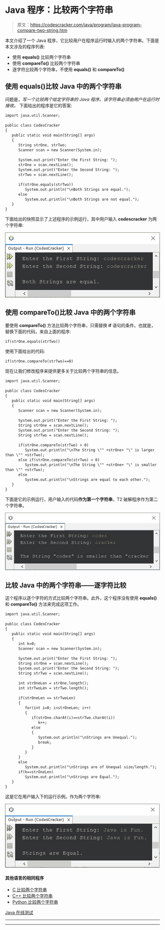 # Java 程序：比较两个字符串

> 原文：<https://codescracker.com/java/program/java-program-compare-two-string.htm>

本文介绍了一个 Java 程序，它比较用户在程序运行时输入的两个字符串。下面是本文涉及的程序列表:

*   使用 **equals()** 比较两个字符串
*   使用 **compareTo()** 比较两个字符串
*   逐字符比较两个字符串，不使用 **equals()** 和 **compareTo()**

## 使用 equals()比较 Java 中的两个字符串

问题是，*写一个比较两个给定字符串的 Java 程序。该字符串必须由用户在运行时接收。* 下面给出的程序是它的答案:

```
import java.util.Scanner;

public class CodesCracker
{
   public static void main(String[] args)
   {
      String strOne, strTwo;
      Scanner scan = new Scanner(System.in);

      System.out.print("Enter the First String: ");
      strOne = scan.nextLine();
      System.out.print("Enter the Second String: ");
      strTwo = scan.nextLine();

      if(strOne.equals(strTwo))
         System.out.println("\nBoth Strings are equal.");
      else
         System.out.println("\nBoth Strings are not equal.");
   }
}
```

下面给出的快照显示了上述程序的示例运行，其中用户输入 **codescracker** 为两个字符串:

![java program compare two strings](img/41532c169f347c0896508c01e4c6d0ac.png)

## 使用 compareTo()比较 Java 中的两个字符串

要使用 **compareTo()** 方法比较两个字符串，只需替换 **if** 语句的条件。也就是， 替换下面的代码，来自上面的程序:

```
if(strOne.equals(strTwo))
```

使用下面给出的代码:

```
if(strOne.compareTo(strTwo)==0)
```

现在让我们修改程序来提供更多关于比较两个字符串的信息。

```
import java.util.Scanner;

public class CodesCracker
{
   public static void main(String[] args)
   {
      Scanner scan = new Scanner(System.in);

      System.out.print("Enter the First String: ");
      String strOne = scan.nextLine();
      System.out.print("Enter the Second String: ");
      String strTwo = scan.nextLine();

      if(strOne.compareTo(strTwo) > 0)
         System.out.println("\nThe String \"" +strOne+ "\" is larger than \"" +strTwo);
      else if(strOne.compareTo(strTwo) < 0)
         System.out.println("\nThe String \"" +strOne+ "\" is smaller than \"" +strTwo);
      else
         System.out.println("\nStrings are equal to each other.");
   }
}
```

下面是它的示例运行，用户输入的代码**作为第一个字符串**，T2 破解程序作为第二个字符串。

![compare two strings in java](img/0cd06bc738f6154aaf105c551f8a764f.png)

## 比较 Java 中的两个字符串——逐字符比较

这个程序以逐个字符的方式比较两个字符串。此外，这个程序没有使用 **equals()** 和 **compareTo()** 方法来完成这项工作。

```
import java.util.Scanner;

public class CodesCracker
{
   public static void main(String[] args)
   {
      int k=0;
      Scanner scan = new Scanner(System.in);

      System.out.print("Enter the First String: ");
      String strOne = scan.nextLine();
      System.out.print("Enter the Second String: ");
      String strTwo = scan.nextLine();

      int strOneLen = strOne.length();
      int strTwoLen = strTwo.length();

      if(strOneLen == strTwoLen)
      {
         for(int i=0; i<strOneLen; i++)
         {
            if(strOne.charAt(i)==strTwo.charAt(i))
               k++;
            else
            {
               System.out.println("\nStrings are Unequal.");
               break;
            }
         }
      }
      else
         System.out.println("\nStrings are of Unequal size/length.");
      if(k==strOneLen)
         System.out.println("\nStrings are Equal.");
   }
}
```

这是它在用户输入下的运行示例。作为两个字符串:

![java compare two strings character by character](img/fcadaab03aac3a4a5c08e1a9121ad8c9.png)

#### 其他语言的相同程序

*   [C 比较两个字符串](/c/program/c-program-compare-two-string.htm)
*   [C++ 比较两个字符串](/cpp/program/cpp-program-compare-two-string.htm)
*   [Python 比较两个字符串](/python/program/python-program-compare-two-strings.htm)

[Java 在线测试](/exam/showtest.php?subid=1)

* * *

* * *